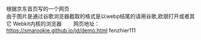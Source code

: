 根据京东首页写的一个网页                                      
由于图片是通过谷歌浏览器截取的格式是以webp结尾的请用谷歌,欧朋打开或者其它 Webkit内核的浏览器        
网页地址：https://smarookie.github.io/jd/demo.html
fenzhier111